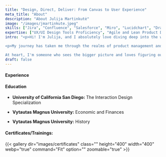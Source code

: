 ```yaml
---
title: "Design, Direct, Deliver: From Canvas to User Experience"
meta_title: "About"
description: "About Julija Martinkutė"
image: "/images/jmartinkute.jpeg"
skills: ["Jira", "Confluence", "Salesforce", "Miro", "Lucidchart", "Draw.io", "Figma", "Sketch", "HTML", "CSS", "Python", "Java", "JavaScript",  "Canva", "Webflow", "Adobe XD", "Storybook", "Balsamiq", "UXPin", "Google Analytics", "MailChimp", "Hotjar", "SQL", "MySQL", "Tableau", "Metabase", "Postman", "Swagger"]
expertise: ["UX/UI Design Tools Proficiency", "Agile and Lean Product Development", "Data Analysis and Interpretation", "SaaS (Software as a Service) Management", "KYC/KYB/AML/PEP", "Cryptography", "Cybersecurity", "FinTech", "Secure Data Exchange"]
intro: "<p>Hi! I'm Julija, and I absolutely love diving deep into the world of design to make user experiences as delightful as possible. Each day is a new adventure for me; I'm constantly picking up new skills and insights to ensure I'm always bringing my A-game. </p>

<p>My journey has taken me through the realms of product management and design, where I've found that these two areas blend beautifully together. I've enriched my understanding of UI/UX and product design by participating in workshops, celebrating new certifications, soaking up knowledge from blogs, and applying what I've learned directly to real-world projects. I've come to see that the world of UI/UX is boundless, and staying sharp means being perpetually curious—whether that's tuning into the latest podcast or jumping into a fresh course. </p>

At heart, I'm someone who sees the bigger picture and loves figuring out how each detail fits into the grand scheme of things. Yet, I'm also a stickler for details—yes, I'm that person who thinks every single pixel plays a pivotal role!"
draft: false
---
```


#### Experience

#### Education

- **University of California San Diego:** The Interaction Design Specialization

- **Vytautas Magnus University:** Economic and Finances

- **Vytautas Magnus University:** History
 
#### Certificates/Trainings:
<!-- 
**Certified Scrum Product Owner®**, Scrum Alliance

**Google UX Design:** Foundations of User Experience (UX) Design. 
Start the UX Design Process: Empathize, Define, and Ideate. Build Wireframes and Low-Fidelity Prototypes 

**Udemy:** Figma UI UX Design Essentials

**Udemy:** Complete Web & Mobile Designer: UI/UX, Figma 

**Vilnius Coding School:** Data Analytics

**Vilnius Coding School:** Project Management and Programming -->

{{< gallery dir="images/certificates" class="" height="400" width="400" webp="true" command="Fit" option="" zoomable="true" >}}
